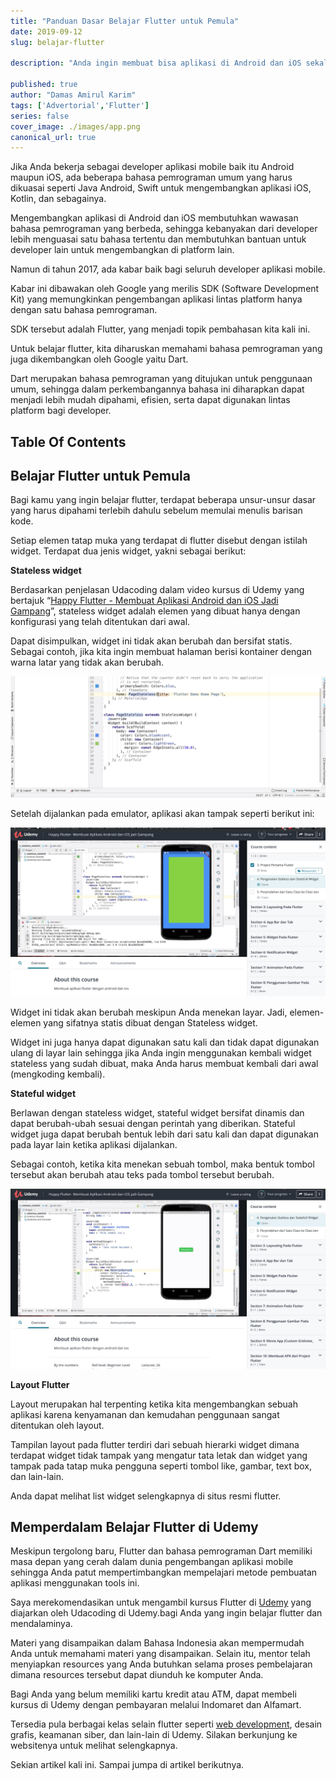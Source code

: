 ```yaml
---
title: "Panduan Dasar Belajar Flutter untuk Pemula"
date: 2019-09-12
slug: belajar-flutter

description: "Anda ingin membuat bisa aplikasi di Android dan iOS sekaligus? Simak panduan dasar belajar flutter untuk pemula berikut ini.."

published: true
author: "Damas Amirul Karim"
tags: ['Advertorial','Flutter']
series: false
cover_image: ./images/app.png
canonical_url: true
---
```


Jika Anda bekerja sebagai developer aplikasi mobile baik itu Android maupun iOS, ada beberapa bahasa pemrograman umum yang harus dikuasai seperti Java Android, Swift untuk mengembangkan aplikasi iOS, Kotlin, dan sebagainya.

Mengembangkan aplikasi di Android dan iOS membutuhkan wawasan bahasa pemrograman yang berbeda, sehingga kebanyakan dari developer lebih menguasai satu bahasa tertentu dan membutuhkan bantuan untuk developer lain untuk mengembangkan di platform lain.

Namun di tahun 2017, ada kabar baik bagi seluruh developer aplikasi mobile.

Kabar ini dibawakan oleh Google yang merilis SDK (Software Development Kit) yang memungkinkan pengembangan aplikasi lintas platform hanya dengan satu bahasa pemrograman.

SDK tersebut adalah Flutter, yang menjadi topik pembahasan kita kali ini. 

Untuk belajar flutter, kita diharuskan memahami bahasa pemrograman yang juga dikembangkan oleh Google yaitu Dart. 

Dart merupakan bahasa pemrograman yang ditujukan untuk penggunaan umum, sehingga dalam perkembangannya bahasa ini diharapkan dapat menjadi lebih mudah dipahami, efisien, serta dapat digunakan lintas platform bagi developer.

## Table Of Contents

## Belajar Flutter untuk Pemula

Bagi kamu yang ingin belajar flutter, terdapat beberapa unsur-unsur dasar yang harus dipahami terlebih dahulu sebelum memulai menulis barisan kode.

Setiap elemen tatap muka yang terdapat di flutter disebut dengan istilah widget. Terdapat dua jenis widget, yakni sebagai berikut:

**Stateless widget**

Berdasarkan penjelasan Udacoding dalam video kursus di Udemy yang bertajuk “[Happy Flutter - Membuat Aplikasi Android dan iOS Jadi Gampang](https://www.udemy.com/course/happy-flutter-membuat-aplikasi-android-dan-ios-jadi-gampang/?deal_code=&utm_campaign=a5a38000000zp5bAAA_._ContentCollisionAUG19&utm_content=Editorial&utm_medium=udemyads&utm_source=aff-campaign&utm_term=Content)”, stateless widget adalah elemen yang dibuat hanya dengan konfigurasi yang telah ditentukan dari awal. 

Dapat disimpulkan, widget ini tidak akan berubah dan bersifat statis. Sebagai contoh, jika kita ingin membuat halaman berisi kontainer dengan warna latar yang tidak akan berubah.

![Statefull dan Stateless](./images/udemy/statefull.png)

Setelah dijalankan pada emulator, aplikasi akan tampak seperti berikut ini:

![Belajar flutter: Emulator](./images/udemy/emulator.png)

Widget ini tidak akan berubah meskipun Anda menekan layar. Jadi, elemen-elemen yang sifatnya statis dibuat dengan Stateless widget. 

Widget ini juga hanya dapat digunakan satu kali dan tidak dapat digunakan ulang di layar lain sehingga jika Anda ingin menggunakan kembali widget stateless yang sudah dibuat, maka Anda harus membuat kembali dari awal (mengkoding kembali).

**Stateful widget**

Berlawan dengan stateless widget, stateful widget bersifat dinamis dan dapat berubah-ubah sesuai dengan perintah yang diberikan. Stateful widget juga dapat berubah bentuk lebih dari satu kali dan dapat digunakan pada layar lain ketika aplikasi dijalankan.

Sebagai contoh, ketika kita menekan sebuah tombol, maka bentuk tombol tersebut akan berubah atau teks pada tombol tersebut berubah.

![Flutter di Udemy](./images/udemy/flutter.png)

**Layout Flutter**

Layout merupakan hal terpenting ketika kita mengembangkan sebuah aplikasi karena kenyamanan dan kemudahan penggunaan sangat ditentukan oleh layout. 

Tampilan layout pada flutter terdiri dari sebuah hierarki widget dimana terdapat widget tidak tampak yang mengatur tata letak dan widget yang tampak pada tatap muka pengguna seperti tombol like, gambar, text box, dan lain-lain. 

Anda dapat melihat list widget selengkapnya di situs resmi flutter.

## Memperdalam Belajar Flutter di Udemy

Meskipun tergolong baru, Flutter dan bahasa pemrograman Dart memiliki masa depan yang cerah dalam dunia pengembangan aplikasi mobile sehingga Anda patut mempertimbangkan mempelajari metode pembuatan aplikasi menggunakan tools ini. 

Saya merekomendasikan untuk mengambil kursus Flutter di [Udemy](https://www.udemy.com/?deal_code=&utm_source=aff-campaign&utm_medium=udemyads&utm_term=Content&utm_content=Editorial&utm_campaign=a5a38000000zp31AAA_._ContentCollisionAUG19) yang diajarkan oleh Udacoding di Udemy.bagi Anda yang ingin belajar flutter dan mendalaminya.

Materi yang disampaikan dalam Bahasa Indonesia akan mempermudah Anda untuk memahami materi yang disampaikan. Selain itu, mentor telah menyiapkan resources yang Anda butuhkan selama proses pembelajaran dimana resources tersebut dapat diunduh ke komputer Anda. 

Bagi Anda yang belum memiliki kartu kredit atau ATM, dapat membeli kursus di Udemy dengan pembayaran melalui Indomaret dan Alfamart.

Tersedia pula berbagai kelas selain flutter seperti [web development](https://www.udemy.com/course/become-a-wordpress-developer-php-javascript/?deal_code=&utm_source=aff-campaign&utm_medium=udemyads&utm_term=Content&utm_content=Editorial&utm_campaign=a5a38000000zp5HAAQ_._ContentCollisionAUG19), desain grafis, keamanan siber, dan lain-lain di Udemy. Silakan berkunjung ke websitenya untuk melihat selengkapnya. 

Sekian artikel kali ini. Sampai jumpa di artikel berikutnya.